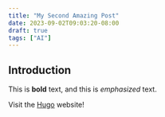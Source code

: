 ```yaml
---
title: "My Second Amazing Post"
date: 2023-09-02T09:03:20-08:00
draft: true
tags: ["AI"]
---
```

## Introduction

This is **bold** text, and this is *emphasized* text.

Visit the [Hugo](https://gohugo.io) website!
